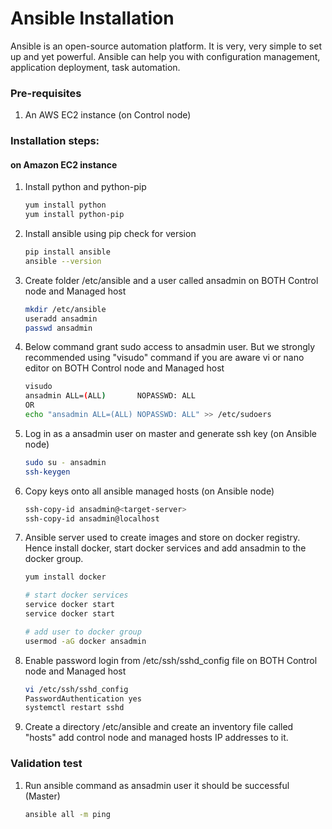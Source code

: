 # Ansible Installation

Ansible is an open-source automation platform. It is very, very simple to set up and yet powerful. Ansible can help you with configuration management, application deployment, task automation.

### Pre-requisites

1. An AWS EC2 instance (on Control node)

### Installation steps:
#### on Amazon EC2 instance

1. Install python and python-pip
   ```sh
   yum install python
   yum install python-pip
   ```
1. Install ansible using pip check for version
    ```sh
    pip install ansible
   ansible --version
   ```
   
1. Create folder /etc/ansible and a user called ansadmin on BOTH Control node and Managed host
   ```sh
   mkdir /etc/ansible
   useradd ansadmin
   passwd ansadmin
   ```
1. Below command grant sudo access to ansadmin user. But we strongly recommended using "visudo" command if you are aware vi or nano editor on BOTH Control node and Managed host
   ```sh
   visudo
   ansadmin ALL=(ALL)       NOPASSWD: ALL
   OR
   echo "ansadmin ALL=(ALL) NOPASSWD: ALL" >> /etc/sudoers
   ```
   
1. Log in as a ansadmin user on master and generate ssh key (on Ansible node)
   ```sh 
   sudo su - ansadmin
   ssh-keygen
   ```
1. Copy keys onto all ansible managed hosts (on Ansible node)
   ```sh 
   ssh-copy-id ansadmin@<target-server>
   ssh-copy-id ansadmin@localhost
   ```

1. Ansible server used to create images and store on docker registry. Hence install docker, start docker services and add ansadmin to the docker group. 
   ```sh
   yum install docker
   
   # start docker services 
   service docker start
   service docker start 
   
   # add user to docker group 
   usermod -aG docker ansadmin

   ```
1. Enable password login from /etc/ssh/sshd_config file on BOTH Control node and Managed host
   ```sh
   vi /etc/ssh/sshd_config
   PasswordAuthentication yes
   systemctl restart sshd
   ```
   
1. Create a directory /etc/ansible and create an inventory file called "hosts" add control node and managed hosts IP addresses to it. 
 
### Validation test

   
1. Run ansible command as ansadmin user it should be successful (Master)
   ```sh 
   ansible all -m ping
   ```
